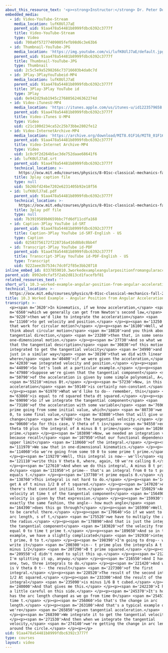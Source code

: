 ```yaml
---
about_this_resource_text: '<p><strong>Instructor:</strong> Dr. Peter Dourmashkin</p>'
embedded_media:
  - id: Video-YouTube-Stream
    media_location: lufK0UlJ7aE
    parent_uid: 91aa478a54481b8999fdbc6392c3777f
    title: Video-YouTube-Stream
    type: Video
    uid: 700a0f57277409005fefb98d6c3e63b6
  - id: Thumbnail-YouTube-JPG
    media_location: 'https://img.youtube.com/vi/lufK0UlJ7aE/default.jpg'
    parent_uid: 91aa478a54481b8999fdbc6392c3777f
    title: Thumbnail-YouTube-JPG
    type: Thumbnail
    uid: 2c5c5e9a5298266c73716603b4da0c7d
  - id: 3Play-3PlayYouTubeid-MP4
    media_location: lufK0UlJ7aE
    parent_uid: 91aa478a54481b8999fdbc6392c3777f
    title: 3Play-3Play YouTube id
    type: 3Play
    uid: 0e942d29ab1945c2768056246362274d
  - id: Video-iTunesU-MP4
    media_location: 'https://itunes.apple.com/us/itunes-u/id1223579658'
    parent_uid: 91aa478a54481b8999fdbc6392c3777f
    title: Video-iTunes U-MP4
    type: Video
    uid: c21c100d234ca52c25b73bbe2802fe12
  - id: Video-InternetArchive-MP4
    media_location: 'https://archive.org/download/MIT8.01F16/MIT8_01F16_L10v03_360p.mp4'
    parent_uid: 91aa478a54481b8999fdbc6392c3777f
    title: Video-Internet Archive-MP4
    type: Video
    uid: 1c8c9f2d264b5ac3de752daae68641f6
  - id: lufK0UlJ7aE.srt
    parent_uid: 91aa478a54481b8999fdbc6392c3777f
    technical_location: >-
      https://ocw.mit.edu/courses/physics/8-01sc-classical-mechanics-fall-2016/week-3-circular-motion/10.3-worked-example-angular-position-from-angular-acceleration/10.3-worked-example-angular-position-from-angular-acceleration/lufK0UlJ7aE.srt
    title: 3play caption file
    type: null
    uid: 5b26bfd24be7202e6231405b92e18f56
  - id: lufK0UlJ7aE.pdf
    parent_uid: 91aa478a54481b8999fdbc6392c3777f
    technical_location: >-
      https://ocw.mit.edu/courses/physics/8-01sc-classical-mechanics-fall-2016/week-3-circular-motion/10.3-worked-example-angular-position-from-angular-acceleration/10.3-worked-example-angular-position-from-angular-acceleration/lufK0UlJ7aE.pdf
    title: 3play pdf file
    type: null
    uid: 7b3919589b0659bbc7fd6df11cdfa168
  - id: Caption-3Play YouTube id-SRT
    parent_uid: 91aa478a54481b8999fdbc6392c3777f
    title: Caption-3Play YouTube id-SRT-English - US
    type: Caption
    uid: 02583756172f228716a416d8b8c0bb4f
  - id: Transcript-3Play YouTube id-PDF
    parent_uid: 91aa478a54481b8999fdbc6392c3777f
    title: Transcript-3Play YouTube id-PDF-English - US
    type: Transcript
    uid: 9222aee3b7534c7dc0f2f85e3bb20718
inline_embed_id: 8337859010.3workedexampleangularpositionfromangularacceleration33063383
parent_uid: 8992e0cfaf5f2ab2d813cd1facefbf81
related_resources_text: ''
short_url: 10.3-worked-example-angular-position-from-angular-acceleration
technical_location: >-
  https://ocw.mit.edu/courses/physics/8-01sc-classical-mechanics-fall-2016/week-3-circular-motion/10.3-worked-example-angular-position-from-angular-acceleration/10.3-worked-example-angular-position-from-angular-acceleration
title: 10.3 Worked Example - Angular Position from Angular Acceleration
transcript: >-
  <p><span m='3620'>In kinematics, if we know acceleration,</span> <span
  m='6560'>which we generally can get from Newton's second law,</span> <span
  m='9220'>then we'd like to integrate the acceleration</span> <span
  m='11160'>to get velocity and position.</span> </p><p><span m='13250'>How does
  that work for circular motion?</span> </p><p><span m='16100'>Well, when you
  think about circular motion</span> <span m='18810'>and you think about the
  tangential direction,</span> <span m='23280'>then that, in some sense, is a
  one-dimensional motion.</span> </p><p><span m='27730'>And so what we'll see is
  that the tangential description</span> <span m='30830'>of this motion can be
  integrated to get the tangential velocity</span> <span m='34990'>and position,
  just in a similar way</span> <span m='38190'>that we did with linear motion,
  where</span> <span m='40400'>if we were given the acceleration,</span> <span
  m='42030'>we integrated velocity and position.</span> </p><p><span
  m='44890'>So let's look at a particular example.</span> </p><p><span
  m='47980'>Suppose we're given that the tangential component</span> <span
  m='50790'>of the acceleration is given by some simple polynomial, A</span>
  <span m='55210'>minus Bt.</span> </p><p><span m='57230'>Now, in this case, the
  acceleration</span> <span m='59140'>is certainly non-constant.</span>
  </p><p><span m='61970'>What we'd like to do-- remember, this</span> <span
  m='63860'>is equal to rd squared theta dt squared.</span> </p><p><span
  m='69090'>So if we integrate the tangential component</span> <span
  m='73180'>of the acceleration with some variable</span> <span m='76960'>from t
  prime going from some initial value, which</span> <span m='80730'>we can call
  0, to some final value,</span> <span m='83880'>then that will give us the
  change</span> <span m='87480'>in the tangential velocity.</span> </p><p><span
  m='90600'>So for this case, V theta of t is</span> <span m='94550'>equal to V
  theta t0 plus the integral of A minus B t prime</span> <span m='102660'>d t
  prime.</span> </p><p><span m='103890'>Now, we needed an integration variable
  because recall</span> <span m='107950'>that our functional dependence is the
  upper limit</span> <span m='110660'>of the integral.</span> </p><p><span
  m='111970'>We saw that in one-dimensional kinematics.</span> </p><p><span
  m='114060'>So we're going from some t0 0 to some prime t prime.</span>
  </p><p><span m='119270'>Well, this integral is now-- we'll</span> <span
  m='121110'>write this V theta 0, where, again, t0 we're calling 0.</span>
  </p><p><span m='127610'>And when we do this integral, A minus B t prime and
  d</span> <span m='131950'>t prime-- that's an integral from 0 to t prime
  equals t.</span> </p><p><span m='137780'>t prime equals 0.</span> </p><p><span
  m='138760'>This integral is not hard to do.</span> </p><p><span m='140950'>We
  get A of t minus 1/2 B of t squared.</span> </p><p><span m='147020'>And
  there's that constant initial term.</span> </p><p><span m='150829'>And so the
  velocity at time t of the tangential component</span> <span m='156490'>of the
  velocity is given by that expression.</span> </p><p><span m='159930'>In
  exactly the same fashion, the angle-- how much angle</span> <span
  m='164390'>does this go through?</span> </p><p><span m='165990'>Well, we have
  to be careful there.</span> </p><p><span m='170640'>So if we want to do the
  arc length, s of t,</span> <span m='175520'>we have to multiply the angle by
  the radius.</span> </p><p><span m='178890'>And that is just the integral of
  the tangential component</span> <span m='183020'>of the velocity from t prime
  equal 0 to time t prime t.</span> </p><p><span m='189650'>And so in this
  example, we have a slightly complicated</span> <span m='192930'>integral, V0 d
  t prime, 0 to t.</span> </p><p><span m='198390'>I'm going to drop-- well, I'll
  write it</span> <span m='200300'>in-- t prime plus the integrals A t prime
  minus 1/2</span> <span m='207290'>B t prime squared.</span> </p><p><span
  m='209550'>I didn't need to split this up.</span> </p><p><span m='212450'>But
  I'm splitting it up, anyway.</span> </p><p><span m='216550'>And I have really
  one, two, three integrals to do.</span> </p><p><span m='221420'>And what I get
  is V theta 0 t-- the result</span> <span m='227300'>of the first
  integral.</span> </p><p><span m='228520'>The result of the second interval is
  1/2 At squared.</span> </p><p><span m='233300'>And the result of the third
  integral</span> <span m='235090'>is minus 1/6 B t cubed.</span> </p><p><span
  m='240000'>And that gives me this.</span> </p><p><span m='242230'>I have to be
  a little careful on this side.</span> </p><p><span m='245370'>It's how much
  has the arc length changed as we go from time 0</span> <span m='254570'>to
  time t.</span> </p><p><span m='256060'>So that's the change in arc
  length.</span> </p><p><span m='263100'>And that's a typical example of where
  we're</span> <span m='265850'>given tangential acceleration.</span>
  </p><p><span m='268390'>We integrate it to get the tangential velocity.</span>
  </p><p><span m='271530'>And then when we integrate the tangential
  velocity,</span> <span m='274140'>we're getting the change in arc length
  around the circle.</span> </p><p></p>
uid: 91aa478a54481b8999fdbc6392c3777f
type: courses
layout: video
---
```

